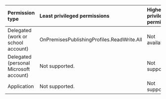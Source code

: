 |Permission type|Least privileged permissions|Higher privileged permissions|
|:---|:---|:---|
|Delegated (work or school account)|OnPremisesPublishingProfiles.ReadWrite.All|Not available.|
|Delegated (personal Microsoft account)|Not supported.|Not supported.|
|Application|Not supported.|Not supported.|